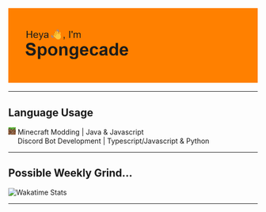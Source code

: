 <img alt="Github Banner" src="/assets/github-banner.png">

---

## Language Usage

<img width=15 height=15 alt="Top Languages" src="/assets/mclaunchericon.png"> Minecraft Modding | Java & Javascript  
<img width=15 height=15 src="https://skillicons.dev/icons?i=discord"> Discord Bot Development | Typescript/Javascript & Python

---

## Possible Weekly Grind...

<img alt="Wakatime Stats" src="https://github-readme-stats.vercel.app/api/wakatime?username=Spongecade&langs_count=4&theme=transparent&layout=compact">

---

